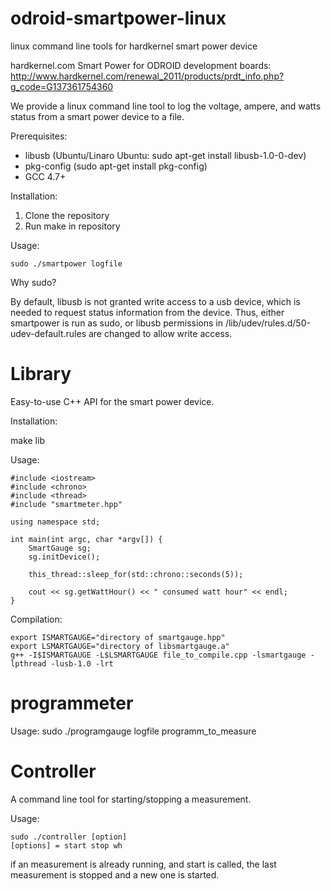 odroid-smartpower-linux
=======================

linux command line tools for hardkernel smart power device

hardkernel.com Smart Power for ODROID development boards: http://www.hardkernel.com/renewal_2011/products/prdt_info.php?g_code=G137361754360

We provide a linux command line tool to log the voltage, ampere, and watts status from a smart power device
to a file.

Prerequisites:

- libusb (Ubuntu/Linaro Ubuntu: sudo apt-get install libusb-1.0-0-dev)
- pkg-config (sudo apt-get install pkg-config)
- GCC 4.7+ 

Installation:

1. Clone the repository
2. Run make in repository

Usage:

    sudo ./smartpower logfile

Why sudo?

By default, libusb is not granted write access to a usb device, which is needed to request status information from the device.
Thus, either smartpower is run as sudo, or libusb permissions in /lib/udev/rules.d/50-udev-default.rules are changed to allow write access.


Library
=======
Easy-to-use C++ API for the smart power device.

Installation:

make lib

Usage:

    #include <iostream>
    #include <chrono>
    #include <thread>
    #include "smartmeter.hpp"
    
    using namespace std;
    
    int main(int argc, char *argv[]) {
    	SmartGauge sg;
    	sg.initDevice();
    
    	this_thread::sleep_for(std::chrono::seconds(5));
    
    	cout << sg.getWattHour() << " consumed watt hour" << endl;
    }

Compilation:
    
    export ISMARTGAUGE="directory of smartgauge.hpp"
    export LSMARTGAUGE="directory of libsmartgauge.a"
    g++ -I$ISMARTGAUGE -L$LSMARTGAUGE file_to_compile.cpp -lsmartgauge -lpthread -lusb-1.0 -lrt
  
programmeter
=======
Usage:
sudo ./programgauge logfile programm_to_measure


Controller
==========

A command line tool for starting/stopping a measurement.

Usage:

    sudo ./controller [option]
    [options] = start stop wh

if an measurement is already running, and start is called, the last 
measurement is stopped and a new one is started.
